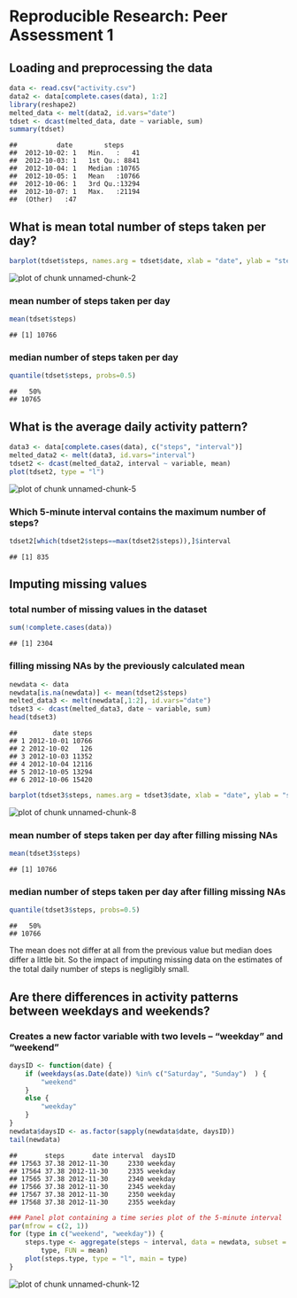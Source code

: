 # Reproducible Research: Peer Assessment 1


## Loading and preprocessing the data


```r
data <- read.csv("activity.csv")
data2 <- data[complete.cases(data), 1:2]
library(reshape2)
melted_data <- melt(data2, id.vars="date")
tdset <- dcast(melted_data, date ~ variable, sum)
summary(tdset)
```

```
##          date        steps      
##  2012-10-02: 1   Min.   :   41  
##  2012-10-03: 1   1st Qu.: 8841  
##  2012-10-04: 1   Median :10765  
##  2012-10-05: 1   Mean   :10766  
##  2012-10-06: 1   3rd Qu.:13294  
##  2012-10-07: 1   Max.   :21194  
##  (Other)   :47
```

## What is mean total number of steps taken per day?


```r
barplot(tdset$steps, names.arg = tdset$date, xlab = "date", ylab = "steps")
```

![plot of chunk unnamed-chunk-2](figure/unnamed-chunk-2.png) 
### mean number of steps taken per day

```r
mean(tdset$steps)
```

```
## [1] 10766
```
### median number of steps taken per day

```r
quantile(tdset$steps, probs=0.5)
```

```
##   50% 
## 10765
```
## What is the average daily activity pattern?

```r
data3 <- data[complete.cases(data), c("steps", "interval")]
melted_data2 <- melt(data3, id.vars="interval")
tdset2 <- dcast(melted_data2, interval ~ variable, mean)
plot(tdset2, type = "l")
```

![plot of chunk unnamed-chunk-5](figure/unnamed-chunk-5.png) 
### Which 5-minute interval contains the maximum number of steps?

```r
tdset2[which(tdset2$steps==max(tdset2$steps)),]$interval
```

```
## [1] 835
```

## Imputing missing values
### total number of missing values in the dataset

```r
sum(!complete.cases(data))
```

```
## [1] 2304
```
### filling missing NAs by the previously calculated mean

```r
newdata <- data
newdata[is.na(newdata)] <- mean(tdset2$steps)
melted_data3 <- melt(newdata[,1:2], id.vars="date")
tdset3 <- dcast(melted_data3, date ~ variable, sum)
head(tdset3)
```

```
##         date steps
## 1 2012-10-01 10766
## 2 2012-10-02   126
## 3 2012-10-03 11352
## 4 2012-10-04 12116
## 5 2012-10-05 13294
## 6 2012-10-06 15420
```

```r
barplot(tdset3$steps, names.arg = tdset3$date, xlab = "date", ylab = "steps")
```

![plot of chunk unnamed-chunk-8](figure/unnamed-chunk-8.png) 
### mean number of steps taken per day after filling missing NAs

```r
mean(tdset3$steps)
```

```
## [1] 10766
```
### median number of steps taken per day after filling missing NAs

```r
quantile(tdset3$steps, probs=0.5)
```

```
##   50% 
## 10766
```
The mean does not differ at all from the previous value but median does differ a little bit. So the impact of imputing missing data on the estimates of the total daily number of steps is negligibly small.

## Are there differences in activity patterns between weekdays and weekends?
### Creates a new factor variable with two levels – “weekday” and “weekend” 

```r
daysID <- function(date) {
    if (weekdays(as.Date(date)) %in% c("Saturday", "Sunday")  ) {
        "weekend"
    } 
    else {
        "weekday"
    }
}
newdata$daysID <- as.factor(sapply(newdata$date, daysID))
tail(newdata)
```

```
##       steps       date interval  daysID
## 17563 37.38 2012-11-30     2330 weekday
## 17564 37.38 2012-11-30     2335 weekday
## 17565 37.38 2012-11-30     2340 weekday
## 17566 37.38 2012-11-30     2345 weekday
## 17567 37.38 2012-11-30     2350 weekday
## 17568 37.38 2012-11-30     2355 weekday
```

```r
### Panel plot containing a time series plot of the 5-minute interval 
par(mfrow = c(2, 1))
for (type in c("weekend", "weekday")) {
    steps.type <- aggregate(steps ~ interval, data = newdata, subset = newdata$daysID == 
        type, FUN = mean)
    plot(steps.type, type = "l", main = type)
}
```

![plot of chunk unnamed-chunk-12](figure/unnamed-chunk-12.png) 
